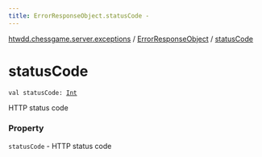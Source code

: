 ```yaml
---
title: ErrorResponseObject.statusCode - 
---
```


[htwdd.chessgame.server.exceptions](../index.html) / [ErrorResponseObject](index.html) / [statusCode](./status-code.html)

# statusCode

`val statusCode: `[`Int`](https://kotlinlang.org/api/latest/jvm/stdlib/kotlin/-int/index.html)

HTTP status code

### Property

`statusCode` - HTTP status code